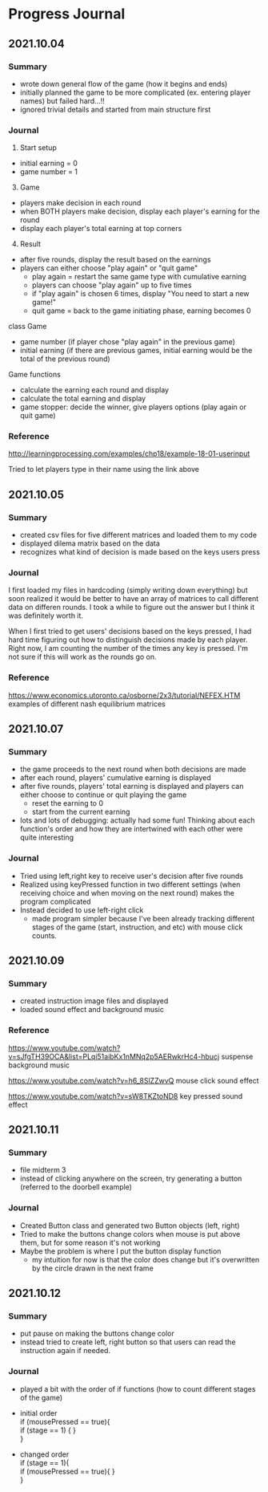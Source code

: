 # Progress Journal

## 2021.10.04
### Summary
- wrote down general flow of the game (how it begins and ends)
- initially planned the game to be more complicated (ex. entering player names) but failed hard...!!
- ignored trivial details and started from main structure first 

### Journal
1. Start setup
- initial earning = 0
- game number = 1

3. Game 
- players make decision in each round
- when BOTH players make decision, display each player's earning for the round
- display each player's total earning at top corners

4. Result
- after five rounds, display the result based on the earnings
- players can either choose "play again" or "quit game"
  - play again = restart the same game type with cumulative earning
  - players can choose "play again" up to five times
  - if "play again" is chosen 6 times, display "You need to start a new game!"
  - quit game = back to the game initiating phase, earning becomes 0

 
 
 class Game 
 - game number (if player chose "play again" in the previous game)
 - initial earning (if there are previous games, initial earning would be the total of the previous round)
 
 Game functions
 - calculate the earning each round and display
 - calculate the total earning and display
 - game stopper: decide the winner, give players options (play again or quit game)


### Reference
http://learningprocessing.com/examples/chp18/example-18-01-userinput

Tried to let players type in their name using the link above

## 2021.10.05
### Summary
- created csv files for five different matrices and loaded them to my code
- displayed dilema matrix based on the data
- recognizes what kind of decision is made based on the keys users press

### Journal
I first loaded my files in hardcoding (simply writing down everything) but soon realized it would be better to have an array of matrices
to call different data on differen rounds. I took a while to figure out the answer but I think it was definitely worth it.

When I first tried to get users' decisions based on the keys pressed, I had hard time figuring out how to distinguish decisions made by each player.
Right now, I am counting the number of the times any key is pressed. I'm not sure if this will work as the rounds go on. 

### Reference
https://www.economics.utoronto.ca/osborne/2x3/tutorial/NEFEX.HTM   examples of different nash equilibrium matrices

## 2021.10.07
### Summary
- the game proceeds to the next round when both decisions are made
- after each round, players' cumulative earning is displayed
- after five rounds, players' total earning is displayed and players can either choose to continue or quit playing the game
  - reset the earning to 0
  - start from the current earning
- lots and lots of debugging: actually had some fun! Thinking about each function's order and how they are intertwined with each other were quite interesting

### Journal
- Tried using left,right key to receive user's decision after five rounds
- Realized using keyPressed function in two different settings (when receiving choice and when moving on the next round) makes the program complicated
- Instead decided to use left-right click
  - made program simpler because I've been already tracking different stages of the game (start, instruction, and etc) with mouse click counts.

## 2021.10.09
### Summary
- created instruction image files and displayed
- loaded sound effect and background music 

### Reference
https://www.youtube.com/watch?v=sJfgTH39OCA&list=PLqi51aibKx1nMNq2p5AERwkrHc4-hbucj     suspense background music

https://www.youtube.com/watch?v=h6_8SlZZwvQ           mouse click sound effect

https://www.youtube.com/watch?v=sW8TKZtoND8            key pressed sound effect


## 2021.10.11
### Summary
- file midterm 3
- instead of clicking anywhere on the screen, try generating a button (referred to the doorbell example)

### Journal
- Created Button class and generated two Button objects (left, right)
- Tried to make the buttons change colors when mouse is put above them, but for some reason it's not working
- Maybe the problem is where I put the button display function
  - my intuition for now is that the color does change but it's overwritten by the circle drawn in the next frame

## 2021.10.12
### Summary
- put pause on making the buttons change color
- instead tried to create left, right button so that users can read the instruction again if needed.

### Journal
- played a bit with the order of if functions (how to count different stages of the game)

- initial order  
if (mousePressed == true){  
  if (stage == 1) {  }  
}

- changed order  
if (stage == 1){  
  if (mousePressed == true){ }  
}  
